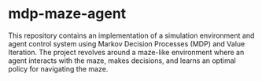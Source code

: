 # mdp-maze-agent
This repository contains an implementation of a simulation environment and agent control system using Markov Decision Processes (MDP) and Value Iteration. The project revolves around a maze-like environment where an agent interacts with the maze, makes decisions, and learns an optimal policy for navigating the maze.
